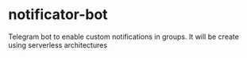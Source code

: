 # notificator-bot
Telegram bot to enable custom notifications in groups. It will be create using serverless architectures

